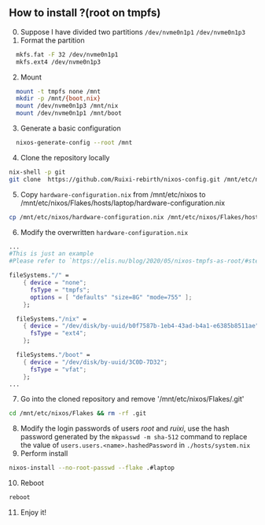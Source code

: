 ## How to install ?(root on tmpfs)
0. Suppose I have divided two partitions `/dev/nvme0n1p1` `/dev/nvme0n1p3`
1. Format the partition 
```bash
  mkfs.fat -F 32 /dev/nvme0n1p1 
  mkfs.ext4 /dev/nvme0n1p3
```
2. Mount 
```bash
  mount -t tmpfs none /mnt 
  mkdir -p /mnt/{boot,nix}
  mount /dev/nvme0n1p3 /mnt/nix
  mount /dev/nvme0n1p1 /mnt/boot 
```
3. Generate a basic configuration 
```bash
  nixos-generate-config --root /mnt
```
4. Clone the repository locally 
```bash
nix-shell -p git
git clone  https://github.com/Ruixi-rebirth/nixos-config.git /mnt/etc/nixos/Flakes 
```
5. Copy `hardware-configuration.nix` from /mnt/etc/nixos to /mnt/etc/nixos/Flakes/hosts/laptop/hardware-configuration.nix 
```bash 
cp /mnt/etc/nixos/hardware-configuration.nix /mnt/etc/nixos/Flakes/hosts/laptop/hardware-configuration.nix
```
6. Modify the overwritten `hardware-configuration.nix` 
```nix
...
#This is just an example
#Please refer to `https://elis.nu/blog/2020/05/nixos-tmpfs-as-root/#step-4-1-configure-disks`

fileSystems."/" =
    { device = "none";
      fsType = "tmpfs";
      options = [ "defaults" "size=8G" "mode=755" ];
    };

  fileSystems."/nix" =
    { device = "/dev/disk/by-uuid/b0f7587b-1eb4-43ad-b4a1-e6385b8511ae";
      fsType = "ext4";
    };

  fileSystems."/boot" =
    { device = "/dev/disk/by-uuid/3C0D-7D32";
      fsType = "vfat";
    };
...
```
7. Go into the cloned repository and remove '/mnt/etc/nixos/Flakes/.git' 
```bash 
cd /mnt/etc/nixos/Flakes && rm -rf .git
```
8. Modify the login passwords of users *root* and *ruixi*, use the hash password generated by the `mkpasswd -m sha-512` command to replace the value of `users.users.<name>.hashedPassword` in `./hosts/system.nix`
9. Perform install
```bash
nixos-install --no-root-passwd --flake .#laptop
```
10. Reboot 
```bash
reboot
```
11. Enjoy it!
